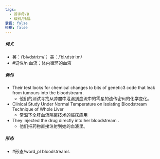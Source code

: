 ```yaml
---
tags:
  - 首字母/B
  - 级别/托福
掌握: false
模糊: false
---
```

##### 词义
- 英：/ˈblʌdstriːm/； 美：/ˈblʌdstriːm/
- #词性/n  血流；体内循环的血液
##### 例句
- Their test looks for chemical changes to bits of genetic3 code that leak from tumours into the bloodstream .
	- 他们的测试寻找从肿瘤中泄漏到血流中的零星的遗传密码的化学变化。
- Clinical Study Under Normal Temperature on Isolating Bloodstream Technique of Whole Liver
	- 常温下全肝血流隔离技术的临床应用
- They injected the drug directly into her bloodstream .
	- 他们把药物直接注射到她的血液里。
##### 形态
- #形态/word_pl bloodstreams
